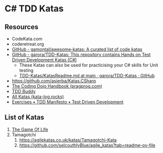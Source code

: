 # C# TDD Katas

## Resources

- CodeKata.com
- coderetreat.org
- [GitHub - gamontal/awesome-katas: A curated list of code katas](https://github.com/gamontal/awesome-katas)
- [GitHub - garora/TDD-Katas: This repository contains Hands on Test Driven Development Katas (C#)](https://github.com/garora/TDD-Katas)
	- These Katas can also be used for practicising your C# skills for Unit testing
	- [TDD-Katas/KatasReadme.md at main · garora/TDD-Katas · GitHub](https://github.com/garora/TDD-Katas/blob/main/KatasReadme.md)
- https://github.com/asierba/Katas.CSharp
- [The Coding Dojo Handbook (pragprog.com)](https://media.pragprog.com/titles/ebdojo/kata-catalogue.pdf)
- [TDD Buddy](https://tddbuddy.com/katas.html)
- [All Katas (kata-log.rocks)](https://kata-log.rocks/)
- [Exercises • TDD Manifesto • Test Driven Development](https://tddmanifesto.com/exercises/)
  

## List of Katas

1. [The Game Of Life](./TheGameOfLife/README.md)
2. Tamagotchi
   1. https://agilekatas.co.uk/katas/Tamagotchi-Kata
   2. https://github.com/selcouthlyBlue/agile_katas?tab=readme-ov-file
